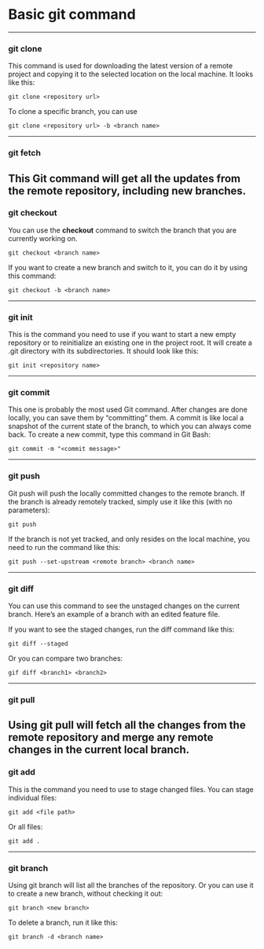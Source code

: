 # Basic git command
---

### git clone <br>
This command is used for downloading the latest version of a remote project and copying it to the selected location on the local machine. It looks like this:
```
git clone <repository url>
```

To clone a specific branch, you can use
```
git clone <repository url> -b <branch name>
```
---
### git fetch <br>
This Git command will get all the updates from the remote repository, including new branches. <br>
---
### git checkout <br>
You can use the <strong>checkout</strong> command to switch the branch that you are currently working on.

```
git checkout <branch name>
```
If you want to create a new branch and switch to it, you can do it by using this command:

```
git checkout -b <branch name>
```
---
### git init <br>
This is the command you need to use if you want to start a new empty repository or to reinitialize an existing one in the project root. It will create a .git directory with its subdirectories. It should look like this:

```
git init <repository name>
```
---
### git commit <br>
This one is probably the most used Git command. After changes are done locally, you can save them by “committing” them. A commit is like local a snapshot of the current state of the branch, to which you can always come back. To create a new commit, type this command in Git Bash:

```
git commit -m "<commit message>"
```
---
### git push <br>
Git push will push the locally committed changes to the remote branch. If the branch is already remotely tracked, simply use it like this (with no parameters):

```
git push
```

If the branch is not yet tracked, and only resides on the local machine, you need to run the command like this:

```
git push --set-upstream <remote branch> <branch name>
```
---
### git diff <br>
You can use this command to see the unstaged changes on the current branch. Here’s an example of a branch with an edited feature file. <br>

If you want to see the staged changes, run the diff command like this:

```
git diff --staged
```

Or you can compare two branches:

```
gif diff <branch1> <branch2>
```
---
### git pull <br>
Using git pull will fetch all the changes from the remote repository and merge any remote changes in the current local branch.
---
### git add <br>
This is the command you need to use to stage changed files. You can stage individual files:

```
git add <file path>
```

Or all files:
```
git add .
```
---
### git branch <br>
Using git branch will list all the branches of the repository. Or you can use it to create a new branch, without checking it out:

```
git branch <new branch>
```

To delete a branch, run it like this:

```
git branch -d <branch name>
```
